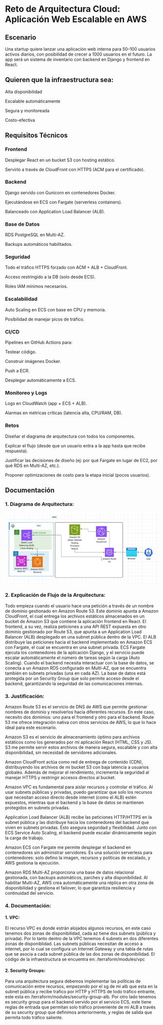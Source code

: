 # Reto de Arquitectura Cloud: Aplicación Web Escalable en AWS
## Escenario

Una startup quiere lanzar una aplicación web interna para 50–100 usuarios activos diarios, con posibilidad de crecer a 1000 usuarios en el futuro. La app será un sistema de inventario con backend en Django y frontend en React.

## Quieren que la infraestructura sea:

Alta disponibilidad

Escalable automáticamente

Segura y monitoreada

Costo-efectiva

## Requisitos Técnicos

### Frontend

Desplegar React en un bucket S3 con hosting estático.

Servirlo a través de CloudFront con HTTPS (ACM para el certificado).

### Backend

Django servido con Gunicorn en contenedores Docker.

Ejecutándose en ECS con Fargate (serverless containers).

Balanceado con Application Load Balancer (ALB).

### Base de Datos

RDS PostgreSQL en Multi-AZ.

Backups automáticos habilitados.

### Seguridad

Todo el tráfico HTTPS forzado con ACM + ALB + CloudFront.

Acceso restringido a la DB (solo desde ECS).

Roles IAM mínimos necesarios.

### Escalabilidad

Auto Scaling en ECS con base en CPU y memoria.

Posibilidad de manejar picos de tráfico.

### CI/CD

Pipelines en GitHub Actions para:

Testear código.

Construir imágenes Docker.

Push a ECR.

Desplegar automáticamente a ECS.

### Monitoreo y Logs

Logs en CloudWatch (app + ECS + ALB).

Alarmas en métricas críticas (latencia alta, CPU/RAM, DB).

### Retos
Diseñar el diagrama de arquitectura con todos los componentes.

Explicar el flujo (desde que un usuario entra a la app hasta que recibe respuesta).

Justificar las decisiones de diseño (ej: por qué Fargate en lugar de EC2, por qué RDS en Multi-AZ, etc.).

Proponer optimizaciones de costo para la etapa inicial (pocos usuarios).
## Documentación

### 1. Diagrama de Arquitectura:
![Diagrama de arquitectura](img/diagrama.jpg)

### 2. Explicación de Flujo de la Arquitectura:
Todo empieza cuando el usuario hace una petición a través de un nombre de dominio gestionado en Amazon Route 53.
Este dominio apunta a Amazon CloudFront, el cual entrega los archivos estáticos almacenados en un bucket de Amazon S3 que contiene la aplicación frontend en React.
El frontend, a su vez, realiza peticiones a una API REST expuesta en otro dominio gestionado por Route 53, que apunta a un Application Load Balancer (ALB) desplegado en una subnet pública dentro de la VPC.
El ALB distribuye las peticiones hacia el backend implementado en Amazon ECS con Fargate, el cual se encuentra en una subnet privada. ECS Fargate ejecuta los contenedores de la aplicación Django, y el servicio puede escalar automáticamente el número de tareas según la carga (Auto Scaling).
Cuando el backend necesita interactuar con la base de datos, se conecta a un Amazon RDS configurado en Multi-AZ, que se encuentra también en subnets privadas (una en cada AZ).
La base de datos está protegida por un Security Group que solo permite acceso desde el backend, garantizando la seguridad de las comunicaciones internas.

### 3. Justificación:
Amazon Route 53 es el servicio de DNS de AWS que permite gestionar nombres de dominio y resolverlos hacia diferentes recursos. En este caso, necesito dos dominios: uno para el frontend y otro para el backend. Route 53 me ofrece integración nativa con otros servicios de AWS, lo que lo hace ideal para este escenario.

Amazon S3 es el servicio de almacenamiento óptimo para archivos estáticos como los generados por mi aplicación React (HTML, CSS y JS). S3 me permite servir estos archivos de manera segura, escalable y con alta disponibilidad, sin necesidad de servidores adicionales.

Amazon CloudFront actúa como red de entrega de contenido (CDN), distribuyendo los archivos de mi bucket S3 con baja latencia a usuarios globales. Además de mejorar el rendimiento, incrementa la seguridad al manejar HTTPS y restringir accesos directos al bucket.

Amazon VPC es fundamental para aislar recursos y controlar el tráfico. Al usar subnets públicas y privadas, puedo garantizar que solo los recursos que necesitan acceso directo desde internet (como el ALB) estén expuestos, mientras que el backend y la base de datos se mantienen protegidos en subnets privadas.

Application Load Balancer (ALB) recibe las peticiones HTTP/HTTPS en la subnet pública y las distribuye hacia los contenedores del backend que viven en subnets privadas. Esto asegura seguridad y flexibilidad. Junto con ECS Service Auto Scaling, el backend puede escalar dinámicamente según la carga de trabajo.

Amazon ECS con Fargate me permite desplegar el backend en contenedores sin administrar servidores. Es una solución serverless para contenedores: solo defino la imagen, recursos y políticas de escalado, y AWS gestiona la ejecución.

Amazon RDS Multi-AZ proporciona una base de datos relacional gestionada, con backups automáticos, parches y alta disponibilidad. Al habilitar Multi-AZ, AWS crea automáticamente una réplica en otra zona de disponibilidad y gestiona el failover, lo que garantiza resiliencia y continuidad del servicio.

### 4. Documentación:

#### 1. VPC:
El recurso VPC es donde estrán alojados algunos recursos, en este caso tenemos dos zonas de disponibilidad, cada az tiene dos subnets (pública y privada). Por lo tanto dentro de la VPC tenemos 4 subnets en dos diferentes zonas de disponiblidad. Las subnets públicas necesitan de acceso a internet, por lo cual se configura un Internet Gateway y una tabla de rutas que se asocia a cada subnet pública de las dos zonas de disponibilidad. El código de la infraestructura se encuentra en: /terraform/modules/vpc
#### 2. Security Groups:
Para una arquitectura segura debemos implementar las políticas de comunicación entre recursos, empezando por el sg de mi alb que esta en la subnet pública y recibe trafico por HTTP y HTTPS de todo tráfico entrante, este esta en /terraform/modules/security-group-alb.
Por otro lado tenemos es security group para el backend servido por el servicio ECS, este tiene reglas de entrada que permitan solo tráfico proveniente de mi ALB a través de su security group que definimos anteriormente, y reglas de salida que permita todo tráfico saliente.
